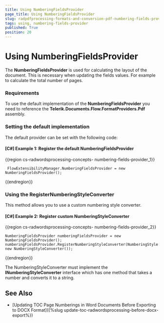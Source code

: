 ```yaml
---
title: Using NumberingFieldsProvider
page_title: Using NumberingFieldsProvider
slug: radpdfprocessing-formats-and-conversion-pdf-numbering-fields-provider
tags: using, numbering-fields-provider
published: True
position: 20
---
```


# Using NumberingFieldsProvider

The __NumberingFieldsProvider__ is used for calculating the layout of the document. This is necessary when updating the fields values. For example to calculate the total number of pages. 

### Requirements

To use the default implementation of the __NumberingFieldsProvider__ you need to reference the __**Telerik.Documents.Flow.FormatProviders.Pdf**__ assembly.

### Setting the default implementation

The default provider can be set with the following code:

#### __[C#] Example 1: Register the default NumberingFieldsProvider__

{{region cs-radwordsprocessing-concepts- numbering-fields-provider_1}}

	 FlowExtensibilityManager.NumberingFieldsProvider = new NumberingFieldsProvider();

{{endregion}}

### Using the RegisterNumberingStyleConverter

This method allows you to use a custom numbering style converter.

#### __[C#] Example 2: Register custom NumberingStyleConverter__

{{region cs-radwordsprocessing-concepts- numbering-fields-provider_2}}

	NumberingFieldsProvider numberingFieldsProvider = new NumberingFieldsProvider();
	numberingFieldsProvider.RegisterNumberingStyleConverter(NumberingStyle.ChineseCounting, new NumberingStyleConverter());
	

{{endregion}}

The NumberingStyleConverter must implement the **INumberingStyleConverter** interface which has one method that takes a number and converts it to a string.

## See Also

- [Updating TOC Page Numberings in Word Documents Before Exporting to DOCX Format]({%slug update-toc-radwordsprocessing-before-docx-export%}) 





